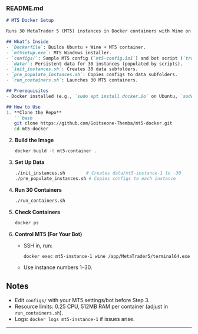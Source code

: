 ### README.md

```markdown
# MT5 Docker Setup

Runs 30 MetaTrader 5 (MT5) instances in Docker containers with Wine on a Linux server (e.g., Oracle Cloud). Keeps it simple for your trading setup.

## What’s Inside
- `Dockerfile`: Builds Ubuntu + Wine + MT5 container.
- `mt5setup.exe`: MT5 Windows installer.
- `configs/`: Sample MT5 config (`mt5-config.ini`) and bot script (`trading-bot.mq5`).
- `data/`: Persistent data for 30 instances (populated by scripts).
- `init_instances.sh`: Creates 30 data subfolders.
- `pre_populate_instances.sh`: Copies configs to data subfolders.
- `run_containers.sh`: Launches 30 MT5 containers.

## Prerequisites
- Docker installed (e.g., `sudo apt install docker.io` on Ubuntu, `sudo yum install docker` on Oracle Linux).

## How to Use
1. **Clone the Repo**
   ```bash
   git clone https://github.com/Goitseone-Themba/mt5-docker.git
   cd mt5-docker
   ```

2. **Build the Image**
   ```bash
   docker build -t mt5-container .
   ```

3. **Set Up Data**
   ```bash
   ./init_instances.sh        # Creates data/mt5-instance-1 to -30
   ./pre_populate_instances.sh # Copies configs to each instance
   ```

4. **Run 30 Containers**
   ```bash
   ./run_containers.sh
   ```

5. **Check Containers**
   ```bash
   docker ps
   ```

6. **Control MT5 (For Your Bot)**
   - SSH in, run:
     ```bash
     docker exec mt5-instance-1 wine /app/MetaTrader5/terminal64.exe --trade EURUSD buy 0.1
     ```
   - Use instance numbers 1–30.

## Notes
- Edit `configs/` with your MT5 settings/bot before Step 3.
- Resource limits: 0.25 CPU, 512MB RAM per container (adjust in `run_containers.sh`).
- Logs: `docker logs mt5-instance-1` if issues arise.

---
